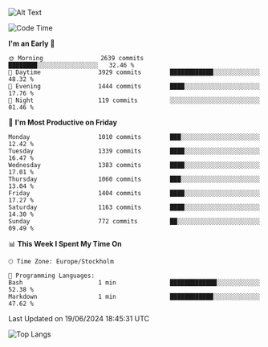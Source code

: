 ![Alt Text](https://media.tenor.com/3Gehha8RO-sAAAAC/goose-dance.gif)

<!--START_SECTION:waka-->
![Code Time](http://img.shields.io/badge/Code%20Time-159%20hrs%2052%20mins-blue)

**I'm an Early 🐤** 

```text
🌞 Morning                2639 commits        ████████░░░░░░░░░░░░░░░░░   32.46 % 
🌆 Daytime                3929 commits        ████████████░░░░░░░░░░░░░   48.32 % 
🌃 Evening                1444 commits        ████░░░░░░░░░░░░░░░░░░░░░   17.76 % 
🌙 Night                  119 commits         ░░░░░░░░░░░░░░░░░░░░░░░░░   01.46 % 
```
📅 **I'm Most Productive on Friday** 

```text
Monday                   1010 commits        ███░░░░░░░░░░░░░░░░░░░░░░   12.42 % 
Tuesday                  1339 commits        ████░░░░░░░░░░░░░░░░░░░░░   16.47 % 
Wednesday                1383 commits        ████░░░░░░░░░░░░░░░░░░░░░   17.01 % 
Thursday                 1060 commits        ███░░░░░░░░░░░░░░░░░░░░░░   13.04 % 
Friday                   1404 commits        ████░░░░░░░░░░░░░░░░░░░░░   17.27 % 
Saturday                 1163 commits        ████░░░░░░░░░░░░░░░░░░░░░   14.30 % 
Sunday                   772 commits         ██░░░░░░░░░░░░░░░░░░░░░░░   09.49 % 
```


📊 **This Week I Spent My Time On** 

```text
🕑︎ Time Zone: Europe/Stockholm

💬 Programming Languages: 
Bash                     1 min               █████████████░░░░░░░░░░░░   52.38 % 
Markdown                 1 min               ████████████░░░░░░░░░░░░░   47.62 % 
```


 Last Updated on 19/06/2024 18:45:31 UTC
<!--END_SECTION:waka-->

![Top Langs](https://github-readme-stats-rose-phi.vercel.app/api/top-langs/?username=jxncted\&layout=compact&hide=c,assembly,jupyter%20notebook)
